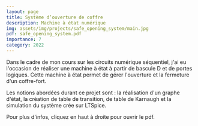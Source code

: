 ```yaml
---
layout: page
title: Système d’ouverture de coffre
description: Machine à état numérique
img: assets/img/projects/safe_opening_system/main.jpg
pdf: safe_opening_system.pdf
importance: 7
category: 2022
---
```


Dans le cadre de mon cours sur les circuits numérique séquentiel, j'ai eu l'occasion de réaliser une machine à état à partir de bascule D et de portes logiques. Cette machine à état permet de gérer l'ouverture et la fermeture d'un coffre-fort.

Les notions abordées durant ce projet sont : la réalisation d'un graphe d'état, la création de table de transition, de table de Karnaugh et la simulation du système crée sur LTSpice.

Pour plus d'infos, cliquez en haut à droite pour ouvrir le pdf.
